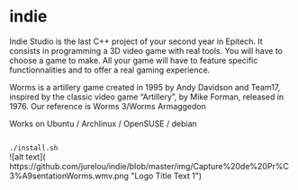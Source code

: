 # indie
Indie Studio is the last C++ project of your second year in Epitech. It
consists in programming a 3D video game with real tools.
You will have to choose a game to make. All your game will have to feature specific
functionnalities and to offer a real gaming experience.

Worms is a artillery game created in 1995 by Andy Davidson and Team17, inspired by the
classic video game “Artillery”, by Mike Forman, released in 1976.
Our reference is Worms 3/Worms Armaggedon

Works on Ubuntu / Archlinux / OpenSUSE / debian

<code>
./install.sh
</code>
 ![alt text]( https://github.com/jurelou/indie/blob/master/img/Capture%20de%20Pr%C3%A9sentationWorms.wmv.png "Logo Title Text 1")
